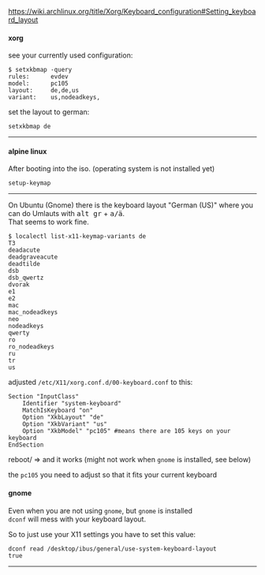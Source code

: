 https://wiki.archlinux.org/title/Xorg/Keyboard_configuration#Setting_keyboard_layout

#### xorg

see your currently used configuration:
```
$ setxkbmap -query
rules:      evdev
model:      pc105
layout:     de,de,us
variant:    us,nodeadkeys,
```

set the layout to german:
```
setxkbmap de
```

***

#### alpine linux

After booting into the iso. (operating system is not installed yet)
```
setup-keymap
```

***

On Ubuntu (Gnome) there is the keyboard layout "German (US)" where you can do Umlauts with <kbd>alt gr</kbd> + <kbd>a/ä</kbd>.\
That seems to work fine.


```
$ localectl list-x11-keymap-variants de
T3
deadacute
deadgraveacute
deadtilde
dsb
dsb_qwertz
dvorak
e1
e2
mac
mac_nodeadkeys
neo
nodeadkeys
qwerty
ro
ro_nodeadkeys
ru
tr
us
```

adjusted `/etc/X11/xorg.conf.d/00-keyboard.conf` to this:
```
Section "InputClass"
	Identifier "system-keyboard"
	MatchIsKeyboard "on"
	Option "XkbLayout" "de"
	Option "XkbVariant" "us"
	Option "XkbModel" "pc105" #means there are 105 keys on your keyboard
EndSection
```
reboot/
=> and it works (might not work when `gnome` is installed, see below)

the `pc105` you need to adjust so that it fits your current keyboard

#### gnome

Even when you are not using `gnome`, but `gnome` is installed\
`dconf` will mess with your keyboard layout.

So to just use your X11 settings you have to set this value:
```
dconf read /desktop/ibus/general/use-system-keyboard-layout
true
```

---
